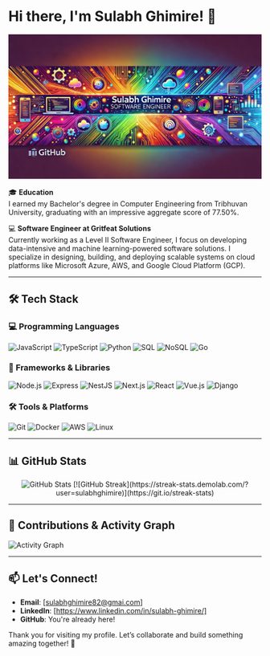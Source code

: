 # Hi there, I'm Sulabh Ghimire! 👋

![github-banner](https://raw.githubusercontent.com/sulabhghimire/sulabhghimire/refs/heads/main/Githubbanerimage.webp)


🎓 **Education**  
I earned my Bachelor's degree in Computer Engineering from Tribhuvan University, graduating with an impressive aggregate score of 77.50%.  

💻 **Software Engineer at Gritfeat Solutions**  
Currently working as a Level II Software Engineer, I focus on developing data-intensive and machine learning-powered software solutions. I specialize in designing, building, and deploying scalable systems on cloud platforms like Microsoft Azure, AWS, and Google Cloud Platform (GCP).

---

## 🛠️ Tech Stack

### 💻 Programming Languages
![JavaScript](https://img.shields.io/badge/JavaScript-%23F7DF1E.svg?style=for-the-badge&logo=javascript&logoColor=black)
![TypeScript](https://img.shields.io/badge/TypeScript-%23007ACC.svg?style=for-the-badge&logo=typescript&logoColor=white)
![Python](https://img.shields.io/badge/Python-%233776AB.svg?style=for-the-badge&logo=python&logoColor=white)
![SQL](https://img.shields.io/badge/SQL-%23CC2927.svg?style=for-the-badge&logo=microsoft-sql-server&logoColor=white)
![NoSQL](https://img.shields.io/badge/NoSQL-%2300C7B7.svg?style=for-the-badge&logo=mongodb&logoColor=white)
![Go](https://img.shields.io/badge/Go-%2300ADD8.svg?style=for-the-badge&logo=go&logoColor=white)

### 🚀 Frameworks & Libraries
![Node.js](https://img.shields.io/badge/Node.js-%23339933.svg?style=for-the-badge&logo=node.js&logoColor=white)
![Express](https://img.shields.io/badge/Express-%23000000.svg?style=for-the-badge&logo=express&logoColor=white)
![NestJS](https://img.shields.io/badge/NestJS-%23E0234E.svg?style=for-the-badge&logo=nestjs&logoColor=white)
![Next.js](https://img.shields.io/badge/Next.js-%23000000.svg?style=for-the-badge&logo=next.js&logoColor=white)
![React](https://img.shields.io/badge/React-%2361DAFB.svg?style=for-the-badge&logo=react&logoColor=black)
![Vue.js](https://img.shields.io/badge/Vue.js-%234FC08D.svg?style=for-the-badge&logo=vue.js&logoColor=white)
![Django](https://img.shields.io/badge/Django-%23092E20.svg?style=for-the-badge&logo=django&logoColor=white)

### 🛠️ Tools & Platforms
![Git](https://img.shields.io/badge/Git-%23F05032.svg?style=for-the-badge&logo=git&logoColor=white)
![Docker](https://img.shields.io/badge/Docker-%232496ED.svg?style=for-the-badge&logo=docker&logoColor=white)
![AWS](https://img.shields.io/badge/AWS-%23FF9900.svg?style=for-the-badge&logo=amazon-aws&logoColor=white)
![Linux](https://img.shields.io/badge/Linux-%23FCC624.svg?style=for-the-badge&logo=linux&logoColor=black)

---

## 📊 GitHub Stats

<div align="center">
  <img src="https://github-readme-stats.vercel.app/api?username=sulabhghimire&show_icons=true&theme=radical" alt="GitHub Stats" width="48%" />
  [![GitHub Streak](https://streak-stats.demolab.com/?user=sulabhghimire)](https://git.io/streak-stats)
</div>

---

## 🎨 Contributions & Activity Graph

![Activity Graph](https://github-readme-activity-graph.vercel.app/graph?username=sulabhghimire&theme=radical)

---

## 📫 Let's Connect!
- **Email**: [sulabhghimire82@gmai.com]  
- **LinkedIn**: [https://www.linkedin.com/in/sulabh-ghimire/]  
- **GitHub**: You're already here!  

Thank you for visiting my profile. Let’s collaborate and build something amazing together! 🚀  
